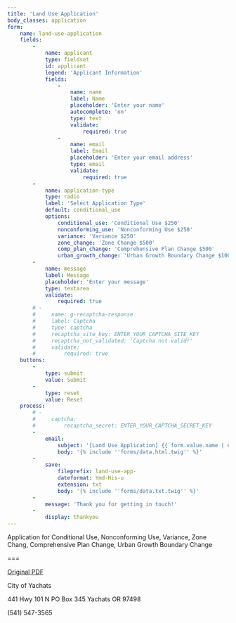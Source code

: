 ```yaml
---
title: 'Land Use Application'
body_classes: application
form:
    name: land-use-application
    fields:
        -
            name: applicant
            type: fieldset
            id: applicant
            legend: 'Applicant Information'
            fields:
                -
                    name: name
                    label: Name
                    placeholder: 'Enter your name'
                    autocomplete: 'on'
                    type: text
                    validate:
                        required: true
                -
                    name: email
                    label: Email
                    placeholder: 'Enter your email address'
                    type: email
                    validate:
                        required: true
        -
            name: application-type
            type: radio
            label: 'Select Application Type'
            default: conditional_use
            options:
                conditional_use: 'Conditional Use $250'
                nonconforming_use: 'Nonconforming Use $250'
                variance: 'Variance $250'
                zone_change: 'Zone Change $500'
                comp_plan_change: 'Comprehensive Plan Change $500'
                urban_growth_change: 'Urban Growth Boundary Change $1000'
        -
            name: message
            label: Message
            placeholder: 'Enter your message'
            type: textarea
            validate:
                required: true
        # -
        #     name: g-recaptcha-response
        #     label: Captcha
        #     type: captcha
        #     recaptcha_site_key: ENTER_YOUR_CAPTCHA_SITE_KEY
        #     recaptcha_not_validated: 'Captcha not valid!'
        #     validate:
        #         required: true
    buttons:
        -
            type: submit
            value: Submit
        -
            type: reset
            value: Reset
    process:
        # -
        #     captcha:
        #         recaptcha_secret: ENTER_YOUR_CAPTCHA_SECRET_KEY
        -
            email:
                subject: '[Land Use Application] {{ form.value.name | e }}'
                body: '{% include ''forms/data.html.twig'' %}'
        -
            save:
                fileprefix: land-use-app-
                dateformat: Ymd-His-u
                extension: txt
                body: '{% include ''forms/data.txt.twig'' %}'
        -
            message: 'Thank you for getting in touch!'
        -
            display: thankyou
---
```


Application for Conditional Use, Nonconforming Use, Variance, Zone Chang, Comprehensive Plan Change, Urban Growth Boundary Change

===

[Original PDF](land_use_app.pdf)

City of Yachats

441 Hwy 101 N
PO Box 345
Yachats OR 97498

(541) 547-3565
